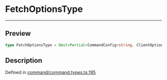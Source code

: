 

# FetchOptionsType

<div class="api-docs__separator" data-reactroot="">

---

</div><div class="api-docs__section">

## Preview

</div><div class="api-docs__preview type single">

```ts
type FetchOptionsType = Omit<Partial<CommandConfig<string, ClientOptions>>, endpoint | method>;
```

</div><div class="api-docs__section">

## Description

</div><div class="api-docs__description"><span class="api-docs__do-not-parse">



</span></div><p class="api-docs__definition">

Defined in [command/command.types.ts:195](https://github.com/BetterTyped/hyper-fetch/blob/d6c03b85/packages/core/src/command/command.types.ts#L195)

</p>